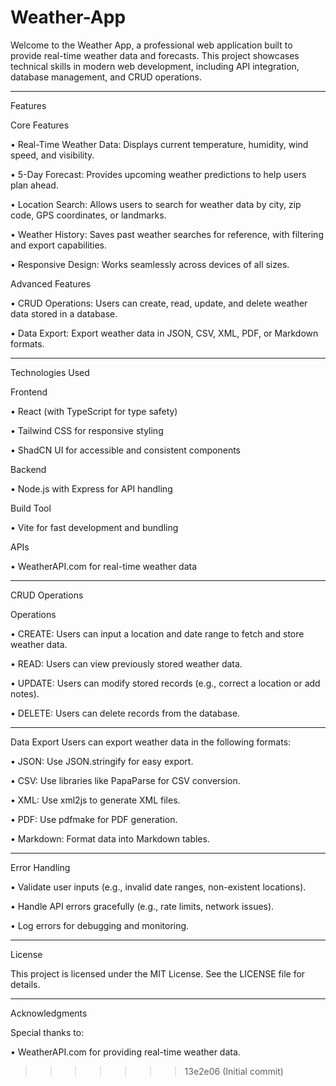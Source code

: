 
# Weather-App

Welcome to the Weather App, a professional web application built to provide real-time weather data and forecasts. This project showcases technical skills in modern web development, including API integration, database management, and CRUD operations.
________________________________________
Features

Core Features

•	Real-Time Weather Data: Displays current temperature, humidity, wind speed, and visibility.

•	5-Day Forecast: Provides upcoming weather predictions to help users plan ahead.

•	Location Search: Allows users to search for weather data by city, zip code, GPS coordinates, or landmarks.

•	Weather History: Saves past weather searches for reference, with filtering and export capabilities.

•	Responsive Design: Works seamlessly across devices of all sizes.

Advanced Features

•	CRUD Operations: Users can create, read, update, and delete weather data stored in a database.

•	Data Export: Export weather data in JSON, CSV, XML, PDF, or Markdown formats.
________________________________________
Technologies Used

Frontend

•	React (with TypeScript for type safety)

•	Tailwind CSS for responsive styling

•	ShadCN UI for accessible and consistent components

Backend

•	Node.js with Express for API handling

Build Tool

•	Vite for fast development and bundling

APIs

•	WeatherAPI.com for real-time weather data
________________________________________
CRUD Operations

Operations

•	CREATE: Users can input a location and date range to fetch and store weather data.

•	READ: Users can view previously stored weather data.

•	UPDATE: Users can modify stored records (e.g., correct a location or add notes).

•	DELETE: Users can delete records from the database.
________________________________________
Data Export 
Users can export weather data in the following formats:

•	JSON: Use JSON.stringify for easy export.

•	CSV: Use libraries like PapaParse for CSV conversion.

•	XML: Use xml2js to generate XML files.

•	PDF: Use pdfmake for PDF generation.

•	Markdown: Format data into Markdown tables.
________________________________________
Error Handling

•	Validate user inputs (e.g., invalid date ranges, non-existent locations).

•	Handle API errors gracefully (e.g., rate limits, network issues).

•	Log errors for debugging and monitoring.

________________________________________
License

This project is licensed under the MIT License. See the LICENSE file for details.
________________________________________
Acknowledgments

Special thanks to:

•	WeatherAPI.com for providing real-time weather data.
>>>>>>> 13e2e06 (Initial commit)
